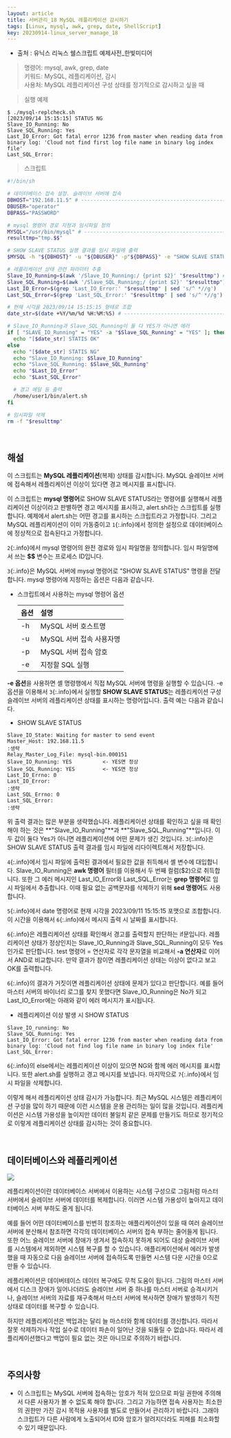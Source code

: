 ```yaml
---
layout: article
title: 서버관리_18 MySQL 레플리케이션 감시하기
tags: [Linux, mysql, awk, grep, date, ShellScript]
key: 20230914-linux_server_manage_18
---
```


- 출처 : 유닉스 리눅스 쉘스크립트 예제사전_한빛미디어  

> 명령어: mysql, awk, grep, date  
> 키워드: MySQL, 레플리케이션, 감시  
> 사용처: MySQL 레플리케이션 구성 상태를 정기적으로 감시하고 싶을 때     

> 실행 예제  

```
$ ./mysql-replcheck.sh
[2023/09/14 15:15:15] STATUS NG
Slave_IO_Running: No
Slave_SQL_Running: Yes
Last_IO_Error: Got fatal error 1236 from master when reading data from
binary log: 'Cloud not find first log file name in binary log index file'
Last_SQL_Error:
```

> 스크립트

```bash
#!/bin/sh

# 데이터베이스 접속 설정. 슬레이브 서버에 접속
DBHOST="192.168.11.5" # ----------------------------------------------------------------------- 1
DBUSER="operator"
DBPASS="PASSWORD"

# mysql 명령어 경로 지정과 임시파일 정의
MYSQL="/usr/bin/mysql" # ---------------------------------------------------------------------- 2
resulttmp="tmp.$$"

# SHOW SLAVE STATUS 실행 결과를 임시 파일에 출력
$MYSQL -h "${DBHOST}" -u "${DBUSER}" -p"${DBPASS}" -e "SHOW SLAVE STATUS \G" > $resulttmp # --- 3

# 레플리케이션 상태 관련 파라미터 추출
Slave_IO_Running=$(awk '/Slave_IO_Running:/ {print $2}' "$resulttmp") # ----------------------- 4
Slave_SQL_Running=$(awk '/Slave_SQL_Running;/ {print $2}' "$resulttmp")
Last_IO_Error=$(grep 'Last_IO_Error:' "$resulttmp" | sed 's/^ *//g')
Last_SQL_Error=$(grep 'Last_SQL_Error:' "$resulttmp" | sed 's/^ *//g')

# 현재 시각을 2023/09/14 15:15:15 형태로 조합
date_str=$(date +%Y/%m/%d %H:%M:%S) # --------------------------------------------------------- 5

# Slave_IO_Running과 Slave_SQL_Running이 둘 다 YES가 아니면 에러
if [ "SLAVE_IO_Running" = "YES" -a "$Slave_SQL_Running" = "YES" ]; then # if문 ---------------- 6
  echo "[$date_str] STATIS OK"
else
  echo "[$date_str] STATIS NG"
  echo "Slave_IO_Running: $Slave_IO_Running"
  echo "Slave_SQL_Running: $Slave_SQL_Running"
  echo "$Last_IO_Error"
  echo "$Last_SQL_Error"

  # 경고 메일 등 출력
  /home/user1/bin/alert.sh
fi

# 임시파일 삭제
rm -f "$resulttmp"
```

&nbsp;
&nbsp;

## **해설**

이 스크립트는 **MySQL 레플리케이션**(복제) 상태를 감시합니다. MySQL 슬레이브 서버에 접속해서 레플리케이션 이상이 있다면 경고 메시지를 표시합니다.

이 스크립트는 **mysql 명령어**로 SHOW SLAVE STATUS라는 명령어를 실행해서 레플리케이션 이상이라고 판별하면 경고 메시지를 표시하고, alert.sh라는 스크립트를 실행합니다. 예제에서 alert.sh는 어떤 경고를 표시하는 스크립트라고 가정합니다. 그리고 MySQL 레플리케이션이 이미 가동중이고 `1`{:.info}에서 정의한 설정으로 데이터베이스에 정상적으로 접속된다고 가정합니다.

`2`{:.info}에서 mysql 명령어의 완전 경로와 임시 파일명을 정의합니다. 임시 파일명에서 쓰는 **$$** 변수는 프로세스 ID입니다.

`3`{:.info}은 MySQL 서버에 mysql 명령어로 "SHOW SLAVE STATUS" 명령을 전달합니다. mysql 명령어에 지정하는 옵션은 다음과 같습니다.

- 스크립트에서 사용하는 mysql 명령어 옵션

  |옵션|설명|
  |:---|:---|
  |-h|MySQL 서버 호스트명|
  |-u|MySQL 서버 접속 사용자명|
  |-p|MySQL 서버 접속 암호|
  |-e|지정할 SQL 실행|

**-e 옵션**을 사용하면 셸 명령행에서 직접 MySQL 서버에 명령을 실행할 수 있습니다. -e 옵션을 이용해서 `3`{:.info}에서 실행할 **SHOW SLAVE STATUS**는 레플리케이션 구성 슬레이브 서버의 레플리케이션 상태를 표시하는 명령어입니다. 출력 예는 다음과 같습니다.

- SHOW SLAVE STATUS
```
Slave_IO_State: Waiting for master to send event
Master_Host: 192.168.11.5
:생략
Relay_Master_Log_File: mysql-bin.000151
Slave_IO_Running: YES          <- YES면 정상
Slave_SQL_Running: YES         <- YES면 정상
Last_IO_Errno: 0
Last_IO_Error:
:생략
Last_SQL_Errno: 0
Last_SQL_Error:
:생략
```

위 출력 결과는 많은 부분을 생략했습니다. 레플리케이션 상태를 확인하고 싶을 때 확인해야 하는 것은 **"Slave_IO_Running"**과 **"Slave_SQL_Running"**입니다. 이 두 값이 둘다 Yes가 아니면 레플리케이션에 어떤 문제가 생긴 것입니다. `3`{:.info}은 SHOW SLAVE STATUS 출력 결과를 임시 파일에 리다이렉트해서 저장합니다.

`4`{:.info}에서 임시 파일에 출력된 결과에서 필요한 값을 취득해서 셸 변수에 대입합니다. Slave_IO_Running은 **awk 명령어** 필터를 이용해서 두 번째 컬럼($2)으로 취득합니다. 또한 그 에러 메시지인 Last_IO_Error와 Last_SQL_Error는 **grep 명령어**로 임시 파일에서 추출합니다. 이때 필요 없는 공백문자를 삭제하기 위해 **sed 명령어**도 사용합니다.

`5`{:.info}에서 date 명령어로 현재 시각을 2023/09/11 15:15:15 포맷으로 조합합니다. 이 시간을 이용해서 `6`{:.info}에서 메시지 출력 시 날짜를 표시합니다.

`6`{:.info}은 레플리케이션 상태를 확인해서 경고를 출력할지 판단하는 if문입니다. 레플리케이션 상태가 정상인지는 Slave_IO_Running과  Slave_SQL_Running이 모두 Yes인가로 판단합니다. test 명령어 = 연산자로 각각 문자열을 비교해서 **-a 연산자**로 이어서 AND로 비교합니다. 만약 결과가 참이면 레플리케이션 상태는 이상이 없다고 보고 OK를 출력합니다.

`6`{:.info}의 결과가 거짓이면 레플리케이션 상태에 문제가 있다고 판단합니다. 예를 들어 마스터 서버의 바이너리 로그를 찾지 못했다면 Slave_IO_Running은 No가 되고 Last_IO_Error에는 아래와 같이 에러 메시지가 표시됩니다.

- 레플리케이션 이상 발생 시 SHOW STATUS
```
Slave_IO_running: No
Slave_SQL_Running: Yes
Last_IO_Error: Got fatal error 1236 from master when reading data from
binary log: 'Cloud not find log file name in binary log index file'
Last_SQL_Error:
```

`6`{:.info}의 else에서는 레플리케이션 이상이 있으면 NG와 함께 에러 메시지를 표시합니다. 또한 alert.sh를 실행하고 경고 메시지를 보냅니다. 마지막으로 `7`{:.info}에서 임시 파일을 삭제합니다.

이렇게 해서 레플리케이션 상태 감시가 가능합니다. 최근 MySQL 시스템은 레플리케이션 구성을 많이 하기 때문에 이런 시스템을 운용 관리하는 일이 많을 것입니다. 레플리케이션은 시스템 가용성을 높이지만 데이터 불일치 같은 문제를 만들기도 하므로 정기적으로 이렇게 레플리케이션 상태를 감시하는 것이 중요합니다.

&nbsp;
&nbsp;

## **데이터베이스와 레플리케이션**

<img src='http://drive.google.com/thumbnail?id=1AwR6TD2AXoSbDm2DOG8igELtGCpOTXHo&sz=w1000' /><br>

레플리케이션이란 데이터베이스 서버에서 이용하는 시스템 구성으로 그림처럼 마스터 서버에서 슬레이브 서버에 데이터를 복제합니다. 이러면 시스템 가용성이 높아지고 데이터베이스 서버 부하도 줄게 됩니다.

예를 들어 어떤 데이터베이스를 빈번히 참조하는 애플리케이션이 있을 때 여러 슬레이브 서버에 분산해서 참조하면 각각의 데이터베이스 서버의 접속 부하는 줄어들게 됩니다. 또한 어느 슬레이브 서버에 장애가 생겨서 접속하지 못하게 되어도 대상 슬레이브 서버를 시스템에서 제외하면 시스템 복구를 할 수 있습니다. 애플리케이션에서 에러가 발생했을 때 자동으로 다음 슬레이브 서버에 접속하도록 만들면 시스템 다운 시간을 0으로 만들 수 있습니다.

레플리케이션은 데이버테이스 데이터 복구에도 무척 도움이 됩니다. 그림의 마스터 서버에서 디스크 장애가 일어나더라도 슬레이브 서버 중 하나를 마스터 서버로 승격시키거나, 슬레이브 서버의 자료를 재구축해서 마스터 서버에 복사하면 장애가 발생하기 직전 상태로 데이터를 복구할 수 있습니다. 

하지만 레플리케이션은 백업과는 달리 늘 마스터와 함께 데이터를 갱신합니다. 따라서 잘못 삭제하거나 작업 실수로 데이터 파손이 일어난 것을 되돌릴 수 없습니다. 따라서 레플리케이션했다고 백업이 필요 없는 것은 아니므로 주의하기 바랍니다.

&nbsp;
&nbsp;

## **주의사항**

- 이 스크립트는 MySQL 서버에 접속하는 암호가 적혀 있으므로 파일 권한에 주의해서 다른 사용자가 볼 수 없도록 해야 합니다. 그리고 가능하면 접속 사용자는 최소한의 권한만 가진 감시 목적용 사용자를 별도로 만들어서 관리하기 바랍니다. 그래야 스크립트가 다른 사람에게 노출되어서 ID와 암호가 알려지더라도 피해를 최소화할 수 있기 때문입니다.
